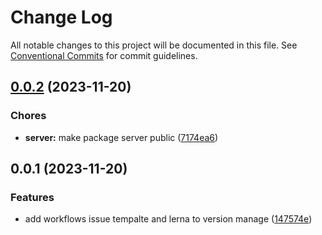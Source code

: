 # Change Log

All notable changes to this project will be documented in this file.
See [Conventional Commits](https://conventionalcommits.org) for commit guidelines.

## [0.0.2](https://github.com/Yokaito/quixer/compare/v0.0.1...v0.0.2) (2023-11-20)

### Chores

- **server:** make package server public ([7174ea6](https://github.com/Yokaito/quixer/commit/7174ea63819e8ada745f0f3c91e6b3f171f1f8cc))

## 0.0.1 (2023-11-20)

### Features

- add workflows issue tempalte and lerna to version manage ([147574e](https://github.com/Yokaito/quixer/commit/147574e89e58704bcdaef96cb31d4a81d520fb8d))
